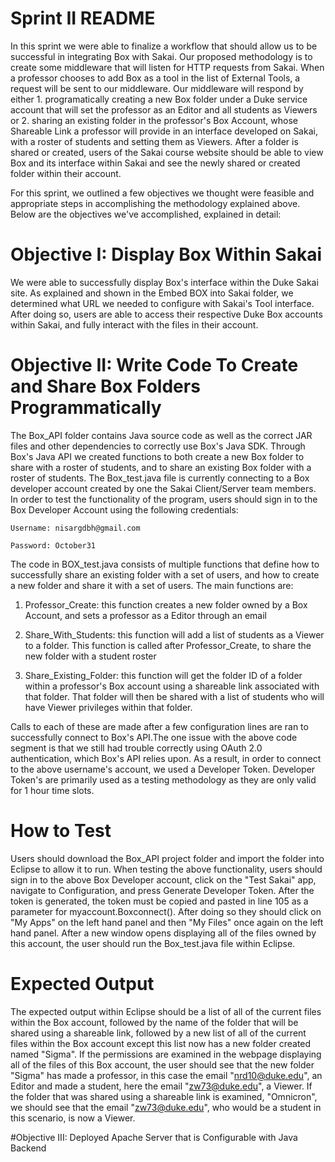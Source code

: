 # Sprint II README

In this sprint we were able to finalize a workflow that should allow us to be successful in integrating Box with Sakai. Our proposed methodology is to create some middleware that will listen for HTTP requests from Sakai. When a professor chooses to add Box as a tool in the list of External Tools, a request will be sent to our middleware. Our middleware will respond by either 1. programatically creating a new Box folder under a Duke service account that will set the professor as an Editor and all students as Viewers or 2. sharing an existing folder in the professor's Box Account, whose Shareable Link a professor will provide in an interface developed on Sakai, with a roster of students and setting them as Viewers. After a folder is shared or created, users of the Sakai course website should be able to view Box and its interface within Sakai and see the newly shared or created folder within their account.

For this sprint, we outlined a few objectives we thought were feasible and appropriate steps in accomplishing the methodology explained above. Below are the objectives we've accomplished, explained in detail:


# Objective I: Display Box Within Sakai

We were able to successfully display Box's interface within the Duke Sakai site. As explained and shown in the Embed BOX into Sakai folder, we determined what URL we needed to configure with Sakai's Tool interface. After doing so, users are able to access their respective Duke Box accounts within Sakai, and fully interact with the files in their account.

# Objective II: Write Code To Create and Share Box Folders Programmatically

The Box_API folder contains Java source code as well as the correct JAR files and other dependencies to correctly use Box's Java SDK. Through Box's Java API we created functions to both create a new Box folder to share with a roster of students, and to share an existing Box folder with a roster of students. The Box_test.java file is currently connecting to a Box developer account created by one the Sakai Client/Server team members. In order to test the functionality of the program, users should sign in to the Box Developer Account using the following credentials:

    Username: nisargdbh@gmail.com

    Password: October31

The code in BOX_test.java consists of multiple functions that define how to successfully share an existing folder with a set of users, and how to create a new folder and share it with a set of users. The main functions are: 

1. Professor_Create: this function creates a new folder owned by a Box Account, and sets a professor as a Editor through an email

2. Share_With_Students: this function will add a list of students as a Viewer to a folder. This function is called after Professor_Create, to share the new folder with a student roster

3. Share_Existing_Folder: this function will get the folder ID of a folder within a professor's Box account using a shareable link associated with that folder. That folder will then be shared with a list of students who will have Viewer privileges within that folder.

Calls to each of these are made after a few configuration lines are ran to successfully connect to Box's API.The one issue with the above code segment is that we still had trouble correctly using OAuth 2.0 authentication, which Box's API relies upon. As a result, in order to connect to the above username's account, we used a Developer Token. Developer Token's are primarily used as a testing methodology as they are  only valid for 1 hour time slots.


# How to Test

Users should download the Box_API project folder and import the folder into Eclipse to allow it to run. When testing the above functionality, users should sign in to the above Box Developer account, click on the "Test Sakai" app, navigate to Configuration, and press Generate Developer Token. After the token is generated, the token must be copied and pasted in line 105 as a parameter for myaccount.Boxconnect(). After doing so they should click on "My Apps" on the left hand panel and then "My Files" once again on the left hand panel. After a new window opens displaying all of the files owned by this account, the user should run the Box_test.java file within Eclipse. 

# Expected Output

The expected output within Eclipse should be a list of all of the current files within the Box account, followed by the name of the folder that will be shared using a shareable link, followed by a new list of all of the current files within the Box account except this list now has a new folder created named "Sigma". If the permissions are examined in the webpage displaying all of the files of this Box account, the user should see that the new folder "Sigma" has made a professor, in this case the email "nrd10@duke.edu", an Editor and made a student, here the email "zw73@duke.edu", a Viewer. If the folder that was shared using a shareable link is examined, "Omnicron", we should see that the email "zw73@duke.edu", who would be 
a student in this scenario, is now a Viewer.
 
#Objective III: Deployed Apache Server that is Configurable with Java Backend

